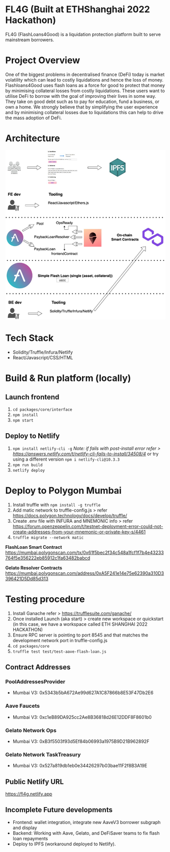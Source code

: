 # FL4G (Built at ETHShanghai 2022 Hackathon)
FL4G (FlashLoans4Good) is a liquidation protection platform built to serve mainstream borrowers.  

# Project Overview
One of the biggest problems in decentralised finance (DeFi) today is market volatility which can lead to costly liquidations and hence the loss of money.
Flashloans4Good uses flash loans as a force for good to protect that money by minimising collateral losses from costly liquidations. These users want to utilise DeFi to borrow with the goal of improving their lives in some way. They take on good debt such as to pay for education, fund a business, or own a home.  We strongly believe that by simplifying the user experience and by minimising collateral losses due to liquidations this can help to drive the mass adoption of DeFi.  

# Architecture 
![Architecture Diagram](https://github.com/FlashLoans4Good/fl4g/blob/6dbd0f58b127b809356ffd48a0b14e1f8c9fd12f/diagrams/architectureV2.1.jpeg)

# Tech Stack
- Solidity/Truffle/Infura/Netlify
- React/Javascript/CSS/HTML


# Build & Run platform (locally)
## Launch frontend
1. `cd packages/core/interface`
2. `npm install`
3. `npm start`

## Deploy to Netlify
1. `npm install netlify-cli -g` *Note: if fails with post-install error refer > https://answers.netlify.com/t/netlify-cli-fails-to-install/34508/4* or try using a different version `npm i netlify-cli@10.3.3`
2. `npm run build`
3. `netlify deploy`

# Deploy to Polygon Mumbai 
1. Install truffle with `npm install -g truffle`
2. Add matic network to truffle-config.js > refer https://docs.polygon.technology/docs/develop/truffle/
3. Create .env file with INFURA and MNEMONIC info > refer https://forum.openzeppelin.com/t/testnet-deployment-error-could-not-create-addresses-from-your-mnemonic-or-private-key-s/4461
4. `truffle migrate --network matic`

**FlashLoan Smart Contract**
https://mumbai.polygonscan.com/tx/0x61f5bec2f34c548a1fcf1f7b4e43233764f5e356222eb85912c1fa63482babcd

**Gelato Resolver Contracts**
https://mumbai.polygonscan.com/address/0xA5F241e14e75e62390a310D3396421D5Dd85d313

# Testing procedure 
1. Install Ganache refer > https://trufflesuite.com/ganache/
2. Once installed Launch (aka start) > create new workspace or quickstart (in this case, we have a workspace called ETH SHANGHAI 2022 HACKATHON)  
3. Ensure RPC server is pointing to port 8545 and that matches the development network port in truffle-config.js
4. `cd packages/core`
5. `truffle test test/test-aave-flash-loan.js`

## Contract Addresses

### PoolAddressesProvider

- Mumbai V3: 0x5343b5bA672Ae99d627A1C87866b8E53F47Db2E6

### Aave Faucets

- Mumbai V3: 0xc1eB89DA925cc2Ae8B36818d26E12DDF8F8601b0

### Gelato Network Ops

- Mumbai V3: 0xB3f5503f93d5Ef84b06993a1975B9D21B962892F

### Gelato Network TaskTreasury
- Mumbai V3: 0x527a819db1eb0e34426297b03bae11F2f8B3A19E

## Public Netlify URL 
https://fl4g.netlify.app

## Incomplete Future developments
- Frontend: wallet integration, integrate new AaveV3 borrower subgraph and display 
- Backend: Working with Aave, Gelato, and DeFiSaver teams to fix flash loan repayments
- Deploy to IPFS (workaround deployed to Netlify). 